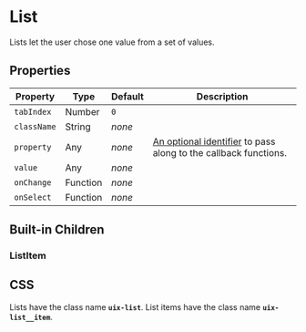 # List

Lists let the user chose one value from a set of values.

## Properties

Property | Type | Default | Description
-------- | ---- | ------- | -----------
`tabIndex` | Number | `0` | 
`className` | String | _none_ |
`property` | Any | _none_ | [An optional identifier][property] to pass along to the callback functions.
`value` | Any | _none_ |
`onChange` | Function | _none_ |
`onSelect` | Function | _none_ |

## Built-in Children

### ListItem

## CSS

Lists have the class name __`uix-list`__. List items have the class name __`uix-list__item`__.


[property]: https://github.com/danburzo/react-recipes/blob/master/recipes/property-pattern.md

